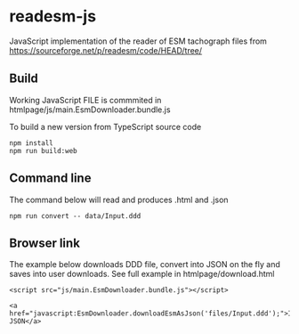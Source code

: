 # readesm-js
JavaScript implementation of the reader of ESM tachograph files from https://sourceforge.net/p/readesm/code/HEAD/tree/
 
## Build

Working JavaScript FILE is commmited in htmlpage/js/main.EsmDownloader.bundle.js

To build a new version from TypeScript source code

```
npm install
npm run build:web
```

## Command line

The command below will read <file> and produces <file>.html and <file>.json
 ```
 npm run convert -- data/Input.ddd
 ```

## Browser link

 The example below downloads DDD file, convert into JSON on the fly and saves into user downloads. See full example in htmlpage/download.html 

 ```
<script src="js/main.EsmDownloader.bundle.js"></script>

<a href="javascript:EsmDownloader.downloadEsmAsJson('files/Input.ddd');">Input.ddd JSON</a>
 ```